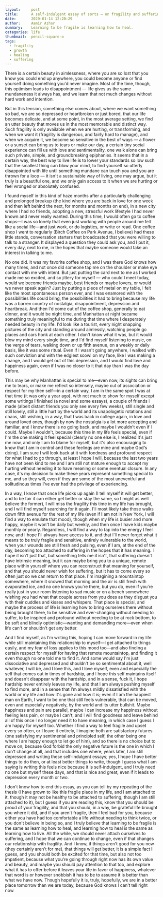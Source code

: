```yaml
---
layout:     post
title:      A self-indulgent essay of sorts — on fragility and suffering
date:       2020-01-14 12:20:29
author:     Aamir Azhar
summary:    Learning to be fragile is learning how to heal.
categories: life
thumbnail:  pencil-square-o
tags:
  - fragility
  - growth
  - healing
  - suffering
---
```

There is a certain beauty in aimlessness, where you are so lost that you know you could end up anywhere, you could become anyone or find yourself doing something you'd never imagine. Most of the time, though, this optimism leads to disappointment — life gives us the same mundaneness it always has, and we learn that not much changes without hard work and intention.

But in this tension, something else comes about, where we want something so bad, we are so depressed or heartbroken or just bored, that our life becomes delicate, and at some point, in the most average setting, we find an utter beauty that moves us in the most memorable and distinct way. Such fragility is only available when we are hurting, or transforming, and when we want it (fragility is dangerous, and fairly hard to manage), and when we acquire it, we become so sensitive in the best of ways — a flower or a sunset can bring us to tears or make our day, a certain tiny social experience can fill us with love and sentimentality, one walk alone can bring such private, simple, and groundbreaking epiphanies. It seems that in a certain way, the best way to live life is to lower your standards so low such that the smallest thing can blow your mind, to find yourself so utterly disappointed with life until something mundane can touch you and you are thrown for a loop — it isn't a sustainable way of living, one may argue, but it truly is a beautiful one, and we only gain access to it when we are hurting or feel wronged or absolutely confused.

I found myself in this kind of haze months after a particularly challenging and prolonged breakup (the kind where you are back in love for one week and then left behind the next, for months and months on end), in a new city where I had no friends, adopting a new, stressful work lifestyle I had never known and never really wanted. During this time, I would often go to coffee shops—I was so lonely that even just working with people around me felt like a social life—and just work, or do logistics, or write or read. One coffee shop I went to regularly (Birch Coffee on Park Avenue, I believe) had these little stands, conversation starters that broadcasted that you were willing to talk to a stranger. It displayed a question they could ask you, and I put it, every day, next to me, in the hopes that maybe someone would take an interest in talking to me.

No one did. It was my favorite coffee shop, and I was there God knows how many times, and not once did someone tap me on the shoulder or make eye contact with me with intent. But just putting the card next to me as I worked made me so excited, and so jittery for myself — who could I meet today, would we become friends maybe, best friends or maybe lovers, or would we never speak again? Just by putting a piece of metal on my table, I felt like the most spontaneous person ever, and I was enamored with the possibilities life could bring, the possibilities it had to bring because my life was a barren country of nostalgia, disappointment, depression and heartbreak. And then I'd come out of the coffee shop, generally to eat dinner, and it would be night time, and Manhattan at night became something truly meaningful to me during that time where I desperately needed beauty in my life. I'd look like a tourist, every night snapping pictures of the city and standing around aimlessly, watching people go places and cars honk at each other. I don't know what it was, but it would blow my mind every single time, and I'd find myself listening to music, on the verge of tears, walking down or up fifth avenue, on a weekly or daily basis, like it was some ritual. Even if I wasn't going anywhere, I walked with such conviction and with the edgiest scowl on my face, like I was making a change, and I would get out of this depression, and I would find love and happiness again, even if I was no closer to it that day than I was the day before.

This may be why Manhattan is special to me—even now, its sights can bring me to tears, or make me reflect so intensely, maybe out of association or respect for my then self—in a certain way, I am in the same spot I was at that time (it was only a year ago), with not much to show for myself except some writings I finished (a novel and some essays), a couple of friends I made (albeit distant friends you only see every few weeks), still single and still lonely, still a little hurt by the world and its unapologetic rotations and chaos, still wishing, in a way, that I was back in college again, in love and around loved ones, though by now the nostalgia is a lot more accepting and familiar, and I know there is no going back, and maybe I wouldn't even if I could. Maybe I wouldn't, because this time in my life feels special, even if I'm the one making it feel special (clearly no one else is, I realized it's just me now, and only I am to blame for myself, but it's also encouraging to know that I am in control and these feelings are mine and maybe God's doing). I am sure I will look back at it with fondness and profound respect for what I had to go through, at least I hope I will, because the last two years have not been kind to me and I am still not mature enough to accept my hurting without needing it to have meaning or some eventual closure. In any case, it's my decision to make these years represent something special to me, and so they will, even if they are some of the most uneventful and solitudinous times I've ever had the privilege of experiencing.

In a way, I know that once life picks up again (I tell myself it will get better, and to be fair it can either get better or stay the same, so I might as well believe the former), I will miss the fragility this time in my life has brought, and I will find myself searching for it again. I'll most likely take those walks down fifth avenue for the rest of my life (even if I am not in New York, I will find a way to emulate that mood), though when my life is busier and more happy, maybe it won't be daily but weekly, and then once I have kids maybe monthly or yearly. Regardless, I will find a way to tap into the energy I feel now, and I hope I'll always have access to it, and that I'll never forget what it means to be truly fragile and sensitive, entirely vulnerable to the world, when your wounds are still fresh and pulsing, even if I am, at the end of the day, becoming too attached to suffering in the hopes that it has meaning. I hope it isn't just that, but something tells me it isn't, that suffering doesn't have intrinsic meaning, but it can maybe bring you to a unique, remote place within yourself where you can reconstruct that meaning for yourself, and that you should never wish for suffering, but it has to come every so often just so we can return to that place. I'm imagining a mountaintop somewhere, where it snowed that morning and the air is still fresh with evaporated ice, and no one knows you're there, but you do, even if you're really just in your room listening to sad music or on a bench somewhere wishing you had what that couple across from you does as they disgust you with their cuddles and kisses and whispers. That place is special, and maybe the process of life is learning how to bring ourselves there without being brought there, to be sensitive and ever-changing without needing to suffer, to be inspired and profound without needing to be at rock bottom, to be soft and blindly optimistic—wanting and demanding more—even when life can't or shouldn't get any better.

And I find myself, as I'm writing this, hoping I can move forward in my life while still maintaining this relationship to myself—I get attached to things easily, and my fear of loss applies to this mood too—and also finding a certain respect for myself for having that remote mountaintop, and finding it even though no one told me to find it. And some would say I'm just dissociative and depressed and shouldn't be so sentimental about it, well whatever, I will be, and I love this, and I love myself, even and especially the self that comes out in times of hardship, and I hope this self maintains itself and doesn't disappear with the hardship, and in a sense, fuck it, I hope hardship never entirely leaves my life, and that I am always pushing myself to find more, and in a sense that I’m always mildly dissatisfied with the world or my life and how it's gone and how it is; even if I am the happiest man on Earth, I want to be one that still feels vulnerable, that can be moved, even and especially negatively, by the world and its utter bullshit. Maybe happiness and pain are parallel, maybe I can increase my happiness without feeling less pain, or maybe I can't, and I will find goodness and leave behind all of this once I no longer need it to have meaning, in which case I guess I am happy for myself too. Whether I find a way to feel fragile and upset every so often, or I leave it entirely, I imagine both are satisfactory futures (one satisfying my sentimental and principled self, the other being one where I am happy enough to let go of him), and so there is no choice but to move on, because God forbid the only negative future is the one in which I don't change at all, and that includes one where, years later, I am still depressed and writing these self-indulgent essays; yes, I hope I have better things to do then, or at least better things to write, though I guess what I am saying is writing this feels nice because it is self-indulgent, and I truly need no one but myself these days, and that is nice and great, even if it leads to depression every month or two.

I don't know how to end this essay, as you can tell by my repeating of the thesis (I have grown to like this fragile place in my life, and I am attached to it, though it may not be healthy to be attached to suffering, though I am still attached to it), but I guess if you are reading this, know that you should be proud of your fragility, and that you should, in a way, be grateful life brought you where it did, and if you aren't fragile, then I feel bad for you, because either you have had too comfortable a life without needing to think twice, or you don't believe in being so, and I truly believe that learning to be fragile is the same as learning how to heal, and learning how to heal is the same as learning how to live. All the while, we should never attach ourselves to suffering, and I hope that we can continue to change, even if that changes our relationship with fragility. And I know, if things aren't good for you now (they certainly aren't for me), that things will get better, it is a simple fact I guess, and you should both be excited for that time, but also not too impatient, because what you're going through right now has its own value and beauty, and maybe you should pay attention to that too, and explore what it has to offer before it leaves your life in favor of happiness, whatever that word is or however snobbish it has to be to assume it is better than what we have now. Though hopefully it is, truly, hopefully, we are in a better place tomorrow than we are today, because God knows I can't tell right now.
